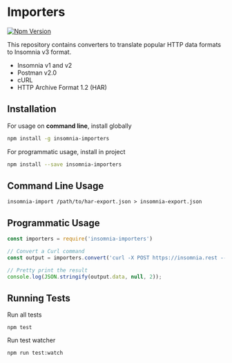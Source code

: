 # Importers

[![Npm Version](https://img.shields.io/npm/v/insomnia-importers.svg)](https://www.npmjs.com/package/insomnia-importers)

This repository contains converters to translate popular HTTP data formats to
Insomnia v3 format.

- Insomnia v1 and v2
- Postman v2.0
- cURL
- HTTP Archive Format 1.2 (HAR)

## Installation

For usage on **command line**, install globally

```bash
npm install -g insomnia-importers
```

For programmatic usage, install in project
 
```bash
npm install --save insomnia-importers
```

## Command Line Usage

```shell
insomnia-import /path/to/har-export.json > insomnia-export.json
```

## Programmatic Usage

```javascript
const importers = require('insomnia-importers')

// Convert a Curl command
const output = importers.convert('curl -X POST https://insomnia.rest --data "Cool!"')

// Pretty print the result
console.log(JSON.stringify(output.data, null, 2));
```

## Running Tests

Run all tests

```shell
npm test
```

Run test watcher

```shell
npm run test:watch
```
